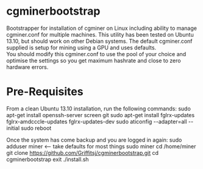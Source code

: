 cgminerbootstrap
================

Bootstrapper for installation of cgminer on Linux including ability to manage cgminer.conf for multiple machines.
This utility has been tested on Ubuntu 13.10, but should work on other Debian systems.
The default cgminer.conf supplied is setup for mining using a GPU and uses defaults.  
You should modify this cgminer.conf to use the pool of your choice and optimise the settings so you get maximum hashrate and close to zero hardware errors.


Pre-Requisites
==============
From a clean Ubuntu 13.10 installation, run the following commands:
	sudo apt-get install openssh-server screen git
	sudo apt-get install fglrx-updates fglrx-amdcccle-updates fglrx-updates-dev
	sudo aticonfig --adapter=all --initial
	sudo reboot

Once the system has come backup and you are logged in again:
sudo adduser miner  <-- take defaults for most things
sudo miner
cd /home/miner
git clone https://github.com/Griffitsj/cgminerbootstrap.git
cd cgminerbootstrap
exit
./install.sh
